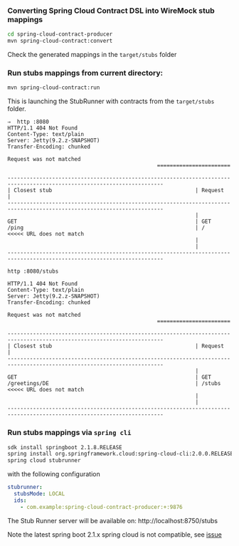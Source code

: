 ### Converting Spring Cloud Contract DSL into WireMock stub mappings

```bash
cd spring-cloud-contract-producer
mvn spring-cloud-contract:convert
```

Check the generated mappings in the `target/stubs` folder

### Run stubs mappings from current directory:

```bash
mvn spring-cloud-contract:run
```

This is launching the StubRunner with contracts from the `target/stubs` folder.

```
⇒  http :8080
HTTP/1.1 404 Not Found
Content-Type: text/plain
Server: Jetty(9.2.z-SNAPSHOT)
Transfer-Encoding: chunked

Request was not matched
                                               =======================

-----------------------------------------------------------------------------------------------------------------------
| Closest stub                                             | Request                                                  |
-----------------------------------------------------------------------------------------------------------------------
                                                           |
GET                                                        | GET
/ping                                                      | /                                                   <<<<< URL does not match
                                                           |
                                                           |
-----------------------------------------------------------------------------------------------------------------------
```

```
http :8080/stubs

HTTP/1.1 404 Not Found
Content-Type: text/plain
Server: Jetty(9.2.z-SNAPSHOT)
Transfer-Encoding: chunked

Request was not matched
                                               =======================

-----------------------------------------------------------------------------------------------------------------------
| Closest stub                                             | Request                                                  |
-----------------------------------------------------------------------------------------------------------------------
                                                           |
GET                                                        | GET
/greetings/DE                                              | /stubs                                              <<<<< URL does not match
                                                           |
                                                           |
-----------------------------------------------------------------------------------------------------------------------

```


### Run stubs mappings via `spring cli`

```bash
sdk install springboot 2.1.8.RELEASE
spring install org.springframework.cloud:spring-cloud-cli:2.0.0.RELEASE 
spring cloud stubrunner
```
with the following configuration

```yaml
stubrunner:
  stubsMode: LOCAL
  ids:
    - com.example:spring-cloud-contract-producer:+:9876
```

The Stub Runner server will be available on: http://localhost:8750/stubs

Note the latest spring boot 2.1.x spring cloud is not compatible, see [issue](https://stackoverflow.com/questions/53410910/issues-with-spring-cloud-cli-nosuchmethoderror-org-springframework-cloud-launc)




 
